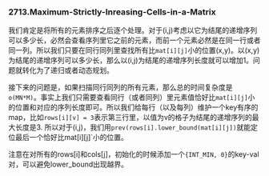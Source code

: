 ### 2713.Maximum-Strictly-Inreasing-Cells-in-a-Matrix

我们肯定是将所有的元素排序之后逐个处理。对于(i,j)考虑以它为结尾的递增序列可以多少长，必然会查看序列里它之前的元素，而前一个元素必然是在同一行或者同一列。所以我们只要在同行同列里查找所有比`mat[i][j]`小的位置(x,y)。以(x,y)为结尾的递增序列可以多少长，那么以(i,j)为结尾的递增序列长度就可以增加1。问题就转化为了递归或者动态规划。

接下来的问题是，如果扫描同行同列的所有元素，那么总的时间复杂度是`o(MN*M)`。事实上我们只需要查看同行（或者同列）里元素值恰好比`mat[i][j]`小的位置和对应的序列长度即可。所以我们给每行（以及每列）维护一个key有序的map，比如`rows[i][v] = 3`表示第三行里，以值为v的格子为结尾的递增序列的最大长度是3. 所以对于(i,j)，我们用`prev(rows[i].lower_bound(mat[i][j])`就能定位最后一个恰好比mat[i][j]`小的位置。

注意在对所有的rows[i]和cols[j]，初始化的时候添加一个`{INT_MIN, 0}`的key-val对，可以避免lower_bound出现越界。
